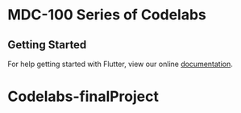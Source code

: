 # MDC-100 Series of Codelabs

## Getting Started

For help getting started with Flutter, view our online
[documentation](https://flutter.io/).
# Codelabs-finalProject
